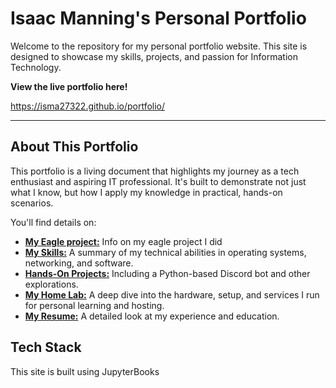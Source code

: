 # Isaac Manning's Personal Portfolio

Welcome to the repository for my personal portfolio website. This site is designed to showcase my skills, projects, and passion for Information Technology.

**View the live portfolio here!**

<https://isma27322.github.io/portfolio/>

---

## About This Portfolio

This portfolio is a living document that highlights my journey as a tech enthusiast and aspiring IT professional. It's built to demonstrate not just what I know, but how I apply my knowledge in practical, hands-on scenarios.

You'll find details on:
*   [**My Eagle project:**](https://isma27322.github.io/portfolio/eagle-project/) Info on my eagle project I did
*   [**My Skills:**](https://isma27322.github.io/portfolio/skills/) A summary of my technical abilities in operating systems, networking, and software.
*   [**Hands-On Projects:**](https://isma27322.github.io/portfolio/projects/) Including a Python-based Discord bot and other explorations.
*   [**My Home Lab:**](https://isma27322.github.io/portfolio/home-lab/) A deep dive into the hardware, setup, and services I run for personal learning and hosting.
*   [**My Resume:**](https://isma27322.github.io/portfolio/resume/) A detailed look at my experience and education.

## Tech Stack

This site is built using JupyterBooks
